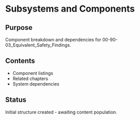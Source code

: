 # Subsystems and Components

## Purpose
Component breakdown and dependencies for 00-90-03_Equivalent_Safety_Findings.

## Contents
- Component listings
- Related chapters
- System dependencies

## Status
Initial structure created - awaiting content population.
